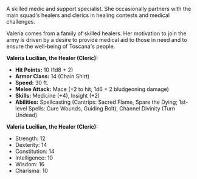 A skilled medic and support specialist. She occasionally partners with the main squad's healers and clerics in healing contests and medical challenges.

Valeria comes from a family of skilled healers. Her motivation to join the army is driven by a desire to provide medical aid to those in need and to ensure the well-being of Toscana's people.

**Valeria Lucilian, the Healer (Cleric):**

- **Hit Points:** 10 (1d8 + 2)
- **Armor Class:** 14 (Chain Shirt)
- **Speed:** 30 ft.
- **Melee Attack:** Mace (+2 to hit, 1d6 + 2 bludgeoning damage)
- **Skills:** Medicine (+4), Insight (+2)
- **Abilities:** Spellcasting (Cantrips: Sacred Flame, Spare the Dying; 1st-level Spells: Cure Wounds, Guiding Bolt), Channel Divinity (Turn Undead)

**Valeria Lucilian, the Healer (Cleric):**

- Strength: 12
- Dexterity: 14
- Constitution: 14
- Intelligence: 10
- Wisdom: 16
- Charisma: 10
